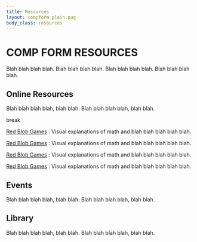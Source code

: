 ```yaml
---
title: Resources
layout: compform_plain.pug
body_class: resources
---
```


# COMP FORM RESOURCES

Blah blah blah blah. Blah blah blah blah. Blah blah blah blah. Blah blah blah blah.

<div class="resource-list">

## Online Resources

Blah blah blah blah, blah blah. Blah blah blah blah, blah blah.

<div class="break">break</div>

[Red Blob Games](http://redblobgames.com)
: Visual explanations of math and blah blah blah blah blah.

[Red Blob Games](http://redblobgames.com)
: Visual explanations of math and blah blah blah blah blah.

[Red Blob Games](http://redblobgames.com)
: Visual explanations of math and blah blah blah blah blah.

[Red Blob Games](http://redblobgames.com)
: Visual explanations of math and blah blah blah blah blah.

</div>

<div class="resource-list">

## Events

Blah blah blah blah, blah blah. Blah blah blah blah, blah blah.

</div>

<div class="resource-list">

## Library

Blah blah blah blah, blah blah. Blah blah blah blah, blah blah.

</div>
